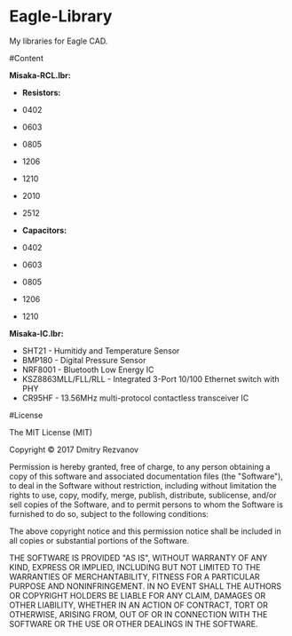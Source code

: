 # Eagle-Library
My libraries for Eagle CAD.

#Content

<b>Misaka-RCL.lbr:</b><br>
* <b>Resistors:</b>
 * 0402
 * 0603
 * 0805
 * 1206
 * 1210
 * 2010
 * 2512

* <b>Capacitors:</b>
 * 0402
 * 0603
 * 0805
 * 1206
 * 1210

<b>Misaka-IC.lbr:</b><br>
* SHT21 - Humitidy and Temperature Sensor
* BMP180 - Digital Pressure Sensor
* NRF8001 - Bluetooth Low Energy IC
* KSZ8863MLL/FLL/RLL - Integrated 3-Port 10/100 Ethernet switch with PHY
* CR95HF - 13.56MHz multi-protocol contactless transceiver IC

#License

The MIT License (MIT)

Copyright © 2017 Dmitry Rezvanov
 
 Permission is hereby granted, free of charge, to any person obtaining
 a copy of this software and associated documentation files (the
 "Software"), to deal in the Software without restriction, including
 without limitation the rights to use, copy, modify, merge, publish,
 distribute, sublicense, and/or sell copies of the Software, and to
 permit persons to whom the Software is furnished to do so, subject to
 the following conditions:
 
 The above copyright notice and this permission notice shall be included
 in all copies or substantial portions of the Software.
 
 THE SOFTWARE IS PROVIDED "AS IS", WITHOUT WARRANTY OF ANY KIND,
 EXPRESS OR IMPLIED, INCLUDING BUT NOT LIMITED TO THE WARRANTIES OF
 MERCHANTABILITY, FITNESS FOR A PARTICULAR PURPOSE AND NONINFRINGEMENT.
 IN NO EVENT SHALL THE AUTHORS OR COPYRIGHT HOLDERS BE LIABLE FOR ANY
 CLAIM, DAMAGES OR OTHER LIABILITY, WHETHER IN AN ACTION OF CONTRACT,
 TORT OR OTHERWISE, ARISING FROM, OUT OF OR IN CONNECTION WITH THE
 SOFTWARE OR THE USE OR OTHER DEALINGS IN THE SOFTWARE.
